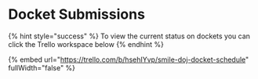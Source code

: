 # Docket Submissions

{% hint style="success" %}
To view the current status on dockets you can click the Trello workspace below
{% endhint %}

{% embed url="https://trello.com/b/hsehIYvp/smile-doj-docket-schedule" fullWidth="false" %}
